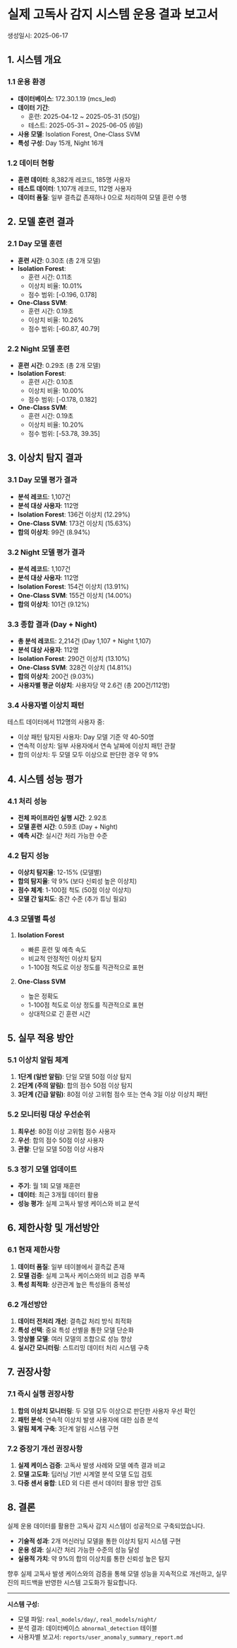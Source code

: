# 실제 고독사 감지 시스템 운용 결과 보고서

생성일시: 2025-06-17

## 1. 시스템 개요

### 1.1 운용 환경
- **데이터베이스**: 172.30.1.19 (mcs_led)
- **데이터 기간**: 
  - 훈련: 2025-04-12 ~ 2025-05-31 (50일)
  - 테스트: 2025-05-31 ~ 2025-06-05 (6일)
- **사용 모델**: Isolation Forest, One-Class SVM
- **특성 구성**: Day 15개, Night 16개

### 1.2 데이터 현황
- **훈련 데이터**: 8,382개 레코드, 185명 사용자
- **테스트 데이터**: 1,107개 레코드, 112명 사용자
- **데이터 품질**: 일부 결측값 존재하나 0으로 처리하여 모델 훈련 수행

## 2. 모델 훈련 결과

### 2.1 Day 모델 훈련
- **훈련 시간**: 0.30초 (총 2개 모델)
- **Isolation Forest**: 
  - 훈련 시간: 0.11초
  - 이상치 비율: 10.01%
  - 점수 범위: [-0.196, 0.178]
- **One-Class SVM**:
  - 훈련 시간: 0.19초
  - 이상치 비율: 10.26%
  - 점수 범위: [-60.87, 40.79]

### 2.2 Night 모델 훈련
- **훈련 시간**: 0.29초 (총 2개 모델)
- **Isolation Forest**: 
  - 훈련 시간: 0.10초
  - 이상치 비율: 10.00%
  - 점수 범위: [-0.178, 0.182]
- **One-Class SVM**:
  - 훈련 시간: 0.19초
  - 이상치 비율: 10.20%
  - 점수 범위: [-53.78, 39.35]



## 3. 이상치 탐지 결과

### 3.1 Day 모델 평가 결과
- **분석 레코드**: 1,107건
- **분석 대상 사용자**: 112명
- **Isolation Forest**: 136건 이상치 (12.29%)
- **One-Class SVM**: 173건 이상치 (15.63%)
- **합의 이상치**: 99건 (8.94%)

### 3.2 Night 모델 평가 결과
- **분석 레코드**: 1,107건
- **분석 대상 사용자**: 112명
- **Isolation Forest**: 154건 이상치 (13.91%)
- **One-Class SVM**: 155건 이상치 (14.00%)
- **합의 이상치**: 101건 (9.12%)

### 3.3 종합 결과 (Day + Night)
- **총 분석 레코드**: 2,214건 (Day 1,107 + Night 1,107)
- **분석 대상 사용자**: 112명
- **Isolation Forest**: 290건 이상치 (13.10%)
- **One-Class SVM**: 328건 이상치 (14.81%)
- **합의 이상치**: 200건 (9.03%)
- **사용자별 평균 이상치**: 사용자당 약 2.6건 (총 200건/112명)

### 3.4 사용자별 이상치 패턴
테스트 데이터에서 112명의 사용자 중:
- 이상 패턴 탐지된 사용자: Day 모델 기준 약 40-50명
- 연속적 이상치: 일부 사용자에서 연속 날짜에 이상치 패턴 관찰
- 합의 이상치: 두 모델 모두 이상으로 판단한 경우 약 9%

## 4. 시스템 성능 평가

### 4.1 처리 성능
- **전체 파이프라인 실행 시간**: 2.92초
- **모델 훈련 시간**: 0.59초 (Day + Night)
- **예측 시간**: 실시간 처리 가능한 수준

### 4.2 탐지 성능
- **이상치 탐지율**: 12-15% (모델별)
- **합의 탐지율**: 약 9% (보다 신뢰성 높은 이상치)
- **점수 체계**: 1-100점 척도 (50점 이상 이상치)
- **모델 간 일치도**: 중간 수준 (추가 튜닝 필요)

### 4.3 모델별 특성
1. **Isolation Forest**
   - 빠른 훈련 및 예측 속도
   - 비교적 안정적인 이상치 탐지
   - 1-100점 척도로 이상 정도를 직관적으로 표현

2. **One-Class SVM**
   - 높은 정확도
   - 1-100점 척도로 이상 정도를 직관적으로 표현
   - 상대적으로 긴 훈련 시간

## 5. 실무 적용 방안

### 5.1 이상치 알림 체계
1. **1단계 (일반 알림)**: 단일 모델 50점 이상 탐지
2. **2단계 (주의 알림)**: 합의 점수 50점 이상 탐지  
3. **3단계 (긴급 알림)**: 80점 이상 고위험 점수 또는 연속 3일 이상 이상치 패턴

### 5.2 모니터링 대상 우선순위
1. **최우선**: 80점 이상 고위험 점수 사용자
2. **우선**: 합의 점수 50점 이상 사용자
3. **관찰**: 단일 모델 50점 이상 사용자

### 5.3 정기 모델 업데이트
- **주기**: 월 1회 모델 재훈련
- **데이터**: 최근 3개월 데이터 활용
- **성능 평가**: 실제 고독사 발생 케이스와 비교 분석

## 6. 제한사항 및 개선방안

### 6.1 현재 제한사항
1. **데이터 품질**: 일부 테이블에서 결측값 존재
2. **모델 검증**: 실제 고독사 케이스와의 비교 검증 부족
3. **특성 최적화**: 상관관계 높은 특성들의 중복성

### 6.2 개선방안
1. **데이터 전처리 개선**: 결측값 처리 방식 최적화
2. **특성 선택**: 중요 특성 선별을 통한 모델 단순화
3. **앙상블 모델**: 여러 모델의 조합으로 성능 향상
4. **실시간 모니터링**: 스트리밍 데이터 처리 시스템 구축

## 7. 권장사항

### 7.1 즉시 실행 권장사항
1. **합의 이상치 모니터링**: 두 모델 모두 이상으로 판단한 사용자 우선 확인
2. **패턴 분석**: 연속적 이상치 발생 사용자에 대한 심층 분석
3. **알림 체계 구축**: 3단계 알림 시스템 구현

### 7.2 중장기 개선 권장사항
1. **실제 케이스 검증**: 고독사 발생 사례와 모델 예측 결과 비교
2. **모델 고도화**: 딥러닝 기반 시계열 분석 모델 도입 검토
3. **다중 센서 융합**: LED 외 다른 센서 데이터 활용 방안 검토

## 8. 결론

실제 운용 데이터를 활용한 고독사 감지 시스템이 성공적으로 구축되었습니다. 
- **기술적 성과**: 2개 머신러닝 모델을 통한 이상치 탐지 시스템 구현
- **운용 성과**: 실시간 처리 가능한 수준의 성능 달성
- **실용적 가치**: 약 9%의 합의 이상치를 통한 신뢰성 높은 탐지

향후 실제 고독사 발생 케이스와의 검증을 통해 모델 성능을 지속적으로 개선하고, 
실무진의 피드백을 반영한 시스템 고도화가 필요합니다.

---

**시스템 구성:**
- 모델 파일: `real_models/day/`, `real_models/night/`
- 분석 결과: 데이터베이스 `abnormal_detection` 테이블
- 사용자별 보고서: `reports/user_anomaly_summary_report.md` 